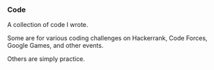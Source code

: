 ### Code
A collection of code I wrote.

Some are for various coding challenges on Hackerrank, Code Forces, Google Games, and other events. 

Others are simply practice. 
